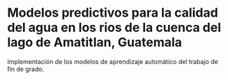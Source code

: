 # Modelos predictivos para la calidad del agua en los rios de la cuenca del lago de Amatitlan, Guatemala
Implementación de los modelos de aprendizaje automático del trabajo de fin de grado.

